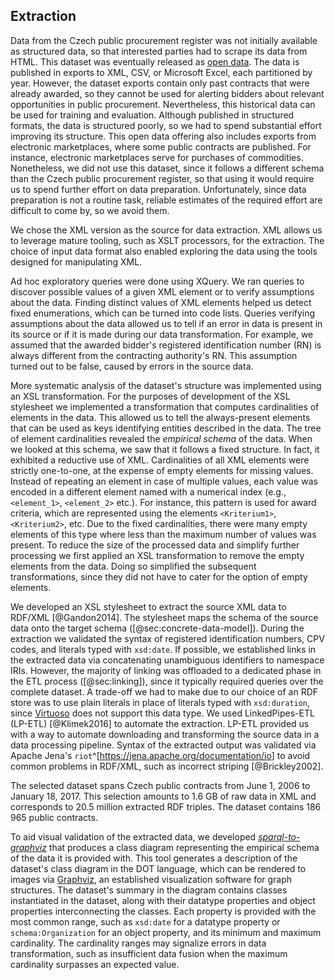 ## Extraction

Data from the Czech public procurement register was not initially available as structured data, so that interested parties had to scrape its data from HTML.
This dataset was eventually released as [open data](http://www.isvz.cz/ISVZ/Podpora/ISVZ_open_data_vz.aspx).
The data is published in exports to XML, CSV, or Microsoft Excel, each partitioned by year.
However, the dataset exports contain only past contracts that were already awarded, so they cannot be used for alerting bidders about relevant opportunities in public procurement.
Nevertheless, this historical data can be used for training and evaluation.
Although published in structured formats, the data is structured poorly, so we had to spend substantial effort improving its structure.
This open data offering also includes exports from electronic marketplaces, where some public contracts are published.
For instance, electronic marketplaces serve for purchases of commodities.
Nonetheless, we did not use this dataset, since it follows a different schema than the Czech public procurement register, so that using it would require us to spend further effort on data preparation.
Unfortunately, since data preparation is not a routine task, reliable estimates of the required effort are difficult to come by, so we avoid them.

We chose the XML version as the source for data extraction.
XML allows us to leverage mature tooling, such as XSLT processors, for the extraction.
The choice of input data format also enabled exploring the data using the tools designed for manipulating XML.

Ad hoc exploratory queries were done using XQuery.
We ran queries to discover possible values of a given XML element or to verify assumptions about the data.
Finding distinct values of XML elements helped us detect fixed enumerations, which can be turned into code lists.
Queries verifying assumptions about the data allowed us to tell if an error in data is present in its source or if it is made during our data transformation.
For example, we assumed that the awarded bidder's registered identification number (RN) is always different from the contracting authority's RN.
This assumption turned out to be false, caused by errors in the source data.

More systematic analysis of the dataset's structure was implemented using an XSL transformation.
For the purposes of development of the XSL stylesheet we implemented a transformation that computes cardinalities of elements in the data.
This allowed us to tell the always-present elements that can be used as keys identifying entities described in the data.
The tree of element cardinalities revealed the *empirical schema* of the data.
When we looked at this schema, we saw that it follows a fixed structure.
In fact, it exhibited a reductive use of XML.
Cardinalities of all XML elements were strictly one-to-one, at the expense of empty elements for missing values.
Instead of repeating an element in case of multiple values, each value was encoded in a different element named with a numerical index (e.g., `<element_1>`, `<element_2>` etc.).
For instance, this pattern is used for award criteria, which are represented using the elements `<Kriterium1>`, `<Kriterium2>`, etc.
Due to the fixed cardinalities, there were many empty elements of this type where less than the maximum number of values was present.
To reduce the size of the processed data and simplify further processing we first applied an XSL transformation to remove the empty elements from the data.
Doing so simplified the subsequent transformations, since they did not have to cater for the option of empty elements.

We developed an XSL stylesheet to extract the source XML data to RDF/XML [@Gandon2014].
The stylesheet maps the schema of the source data onto the target schema ([@sec:concrete-data-model]).
During the extraction we validated the syntax of registered identification numbers, CPV codes, and literals typed with `xsd:date`.
If possible, we established links in the extracted data via concatenating unambiguous identifiers to namespace IRIs.
However, the majority of linking was offloaded to a dedicated phase in the ETL process ([@sec:linking]), since it typically required queries over the complete dataset.
A trade-off we had to make due to our choice of an RDF store was to use plain literals in place of literals typed with `xsd:duration`, since [Virtuoso](https://virtuoso.openlinksw.com) does not support this data type.
We used LinkedPipes-ETL (LP-ETL) [@Klimek2016] to automate the extraction.
LP-ETL provided us with a way to automate downloading and transforming the source data in a data processing pipeline.
Syntax of the extracted output was validated via Apache Jena's `riot`^[<https://jena.apache.org/documentation/io>] to avoid common problems in RDF/XML, such as incorrect striping [@Brickley2002].

The selected dataset spans Czech public contracts from June 1, 2006 to January 18, 2017.
This selection amounts to 1.6 GB of raw data in XML and corresponds to 20.5 million extracted RDF triples.
The dataset contains 186 965 public contracts.

To aid visual validation of the extracted data, we developed [*sparql-to-graphviz*](https://github.com/jindrichmynarz/sparql-to-graphviz) that produces a class diagram representing the empirical schema of the data it is provided with.
This tool generates a description of the dataset's class diagram in the DOT language, which can be rendered to images via [Graphviz](http://www.graphviz.org), an established visualization software for graph structures.
The dataset's summary in the diagram contains classes instantiated in the dataset, along with their datatype properties and object properties interconnecting the classes.
Each property is provided with the most common range, such as `xsd:date` for a datatype property or `schema:Organization` for an object property, and its minimum and maximum cardinality.
The cardinality ranges may signalize errors in data transformation, such as insufficient data fusion when the maximum cardinality surpasses an expected value.

<!--
- Data validation is typically mentioned as an instrinsic part of extraction. However, it is also found in the transformation step.
- We currently do "validation through use". Syntactical validation is performed when loading the data into an RDF store. However, the data breaks many assumptions of the Public Contracts Ontology to allow to automated validation using tools such as RDFUnit.
-->
